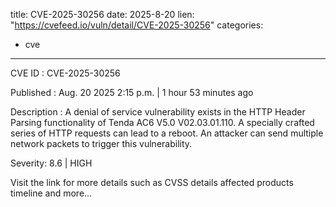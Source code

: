  
title: CVE-2025-30256
date: 2025-8-20
lien: "https://cvefeed.io/vuln/detail/CVE-2025-30256"
categories:
  - cve
---

CVE ID : CVE-2025-30256

Published :  Aug. 20
2025
2:15 p.m. | 1 hour
53 minutes ago

Description : A denial of service vulnerability exists in the HTTP Header Parsing functionality of Tenda AC6 V5.0 V02.03.01.110. A specially crafted series of HTTP requests can lead to a reboot. An attacker can send multiple network packets to trigger this vulnerability.

Severity: 8.6 | HIGH

Visit the link for more details
such as CVSS details
affected products
timeline
and more...
